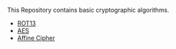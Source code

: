 This Repository contains basic cryptographic algorithms.


- [ROT13](./ROT13.java)
- [AES](./AES.java)
- [Affine Cipher](./AffineCipher.java)
